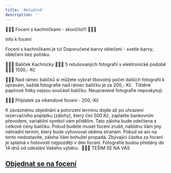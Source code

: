 ```yaml
---
title: 'Aktuálně'
description: ''
---
```


🐥🐥🐥 Focení s kachničkami - skončilo!!! 🐥🐥🐥

Info k focení

Focení s kachničkami je tu! Doporučené barvy oblečení - svetle barvy, oblečeni bez potisku.

🐥🐥🐥 Balíček Kachnicky 🐥🐥🐥 5 retušovaných fotografii v elektronické podobě 🐥🐥🐥 1500,- Kč

🐥🐥🐥 Nad rámec balíčků si můžete vybrat libovolný počet dalších fotografii k úpravám, každá fotografie nad rámec baličku je za 200,- Kč.  Tištěné papírové fotky nejsou součástí balíčku. Neupravené fotografie neposkytují.

🐥🐥🐥 Příplatek za víkendové focení - 200,-Kč

K závaznému objednání a potvrzení termínu dojde až po uhrazení rezervačního poplatku (zálohy), který činí 500 Kč, zaplatíte bankovním převodem, variabilní symbol vám přidělím. Tato záloha bude odečtena s celkové ceny balíčku. Pokud budete muset foceni zrušit, nabídnu Vám jiny náhradní termín, který bude vyhovovat oběma stranám. Pokud se ani na tento nedostavíte, záloha Vám bohužel propadá. Zbývající částka za focení je splatná v hotovosti nejpozději v den focení. Fotografie budou předány do 14 dnů od odeslání Vašeho výběru. 
🐥🐥🐥 TEŠIM SE NA VÁS

## [**Objednat se na focení**](/contact) 
